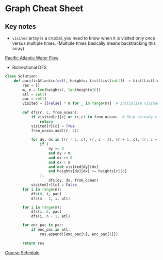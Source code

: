 # Graph Cheat Sheet

## Key notes
- `visited` array is a crucial, you need to know when it is visited only once versus multiple times. (Multiple times basically means backtracking this array) 


[Pacific Atlantic Water Flow](https://leetcode.com/problems/pacific-atlantic-water-flow/)
- Bidirectional DFS 
```python
class Solution:
    def pacificAtlantic(self, heights: List[List[int]]) -> List[List[int]]:
        res = []
        m, n = len(heights), len(heights[0])
        atl = set()
        pac = set()
        visited = [[False] * n for _ in range(m)]  # Initialize visited array
        
        def dfs(r, c, from_ocean):
            if visited[r][c] or (r,c) in from_ocean:  # Skip already visited cells
                return
            visited[r][c] = True
            from_ocean.add((r, c))
            
            for dy, dx in [(r - 1, c), (r, c - 1), (r + 1, c), (r, c + 1)]:
                if (
                    dy >= 0
                    and dy < m
                    and dx >= 0
                    and dx < n
                    and not visited[dy][dx]
                    and heights[dy][dx] >= heights[r][c]
                ):
                    dfs(dy, dx, from_ocean)
            visited[r][c] = False
        for i in range(n):
            dfs(0, i, pac)
            dfs(m - 1, i, atl)

        for i in range(m):
            dfs(i, 0, pac)
            dfs(i, n - 1, atl)

        for enc_pac in pac:
            if enc_pac in atl:
                res.append([enc_pac[0], enc_pac[1]])
        
        return res

```

[Course Schedule](https://leetcode.com/problems/course-schedule/)

